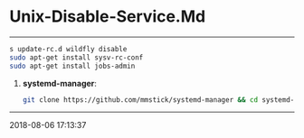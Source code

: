 # Unix-Disable-Service.Md

----------------------------------------- 

``` bash
s update-rc.d wildfly disable
sudo apt-get install sysv-rc-conf
sudo apt-get install jobs-admin
```

1. **systemd-manager**:
    ``` sh
    git clone https://github.com/mmstick/systemd-manager && cd systemd-manager && make && sudo make install
    ```

-----------------------------------------
2018-08-06 17:13:37
